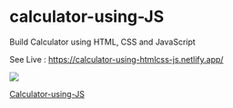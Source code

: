 # calculator-using-JS
 Build Calculator using HTML, CSS and JavaScript

See Live : https://calculator-using-htmlcss-js.netlify.app/

<img src= banana-talk.png ></a>

<p class="see-live"><a href="https://calculator-using-htmlcss-js.netlify.app/" target="_blank"> Calculator-using-JS </a> </p>
